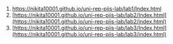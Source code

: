 1) https://nikita10001.github.io/uni-rep-piis-lab/lab1/Index.html
2) [https://nikita10001.github.io/uni-rep-piis-lab/lab2/Index.html](https://nikita10001.github.io/uni-rep-piis-lab/lab2/index.html)
3) [https://nikita10001.github.io/uni-rep-piis-lab/lab3/Index.html](https://nikita10001.github.io/uni-rep-piis-lab/lab3/index.html)

